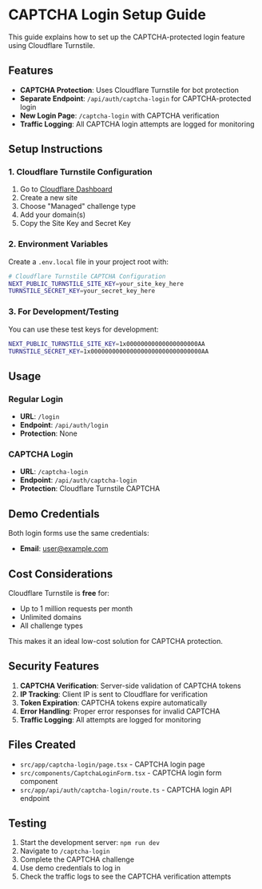 # CAPTCHA Login Setup Guide

This guide explains how to set up the CAPTCHA-protected login feature using Cloudflare Turnstile.

## Features

- **CAPTCHA Protection**: Uses Cloudflare Turnstile for bot protection
- **Separate Endpoint**: `/api/auth/captcha-login` for CAPTCHA-protected login
- **New Login Page**: `/captcha-login` with CAPTCHA verification
- **Traffic Logging**: All CAPTCHA login attempts are logged for monitoring

## Setup Instructions

### 1. Cloudflare Turnstile Configuration

1. Go to [Cloudflare Dashboard](https://dash.cloudflare.com/?to=/:account/turnstile)
2. Create a new site
3. Choose "Managed" challenge type
4. Add your domain(s)
5. Copy the Site Key and Secret Key

### 2. Environment Variables

Create a `.env.local` file in your project root with:

```bash
# Cloudflare Turnstile CAPTCHA Configuration
NEXT_PUBLIC_TURNSTILE_SITE_KEY=your_site_key_here
TURNSTILE_SECRET_KEY=your_secret_key_here
```

### 3. For Development/Testing

You can use these test keys for development:

```bash
NEXT_PUBLIC_TURNSTILE_SITE_KEY=1x00000000000000000000AA
TURNSTILE_SECRET_KEY=1x0000000000000000000000000000000AA
```

## Usage

### Regular Login
- **URL**: `/login`
- **Endpoint**: `/api/auth/login`
- **Protection**: None

### CAPTCHA Login
- **URL**: `/captcha-login`
- **Endpoint**: `/api/auth/captcha-login`
- **Protection**: Cloudflare Turnstile CAPTCHA

## Demo Credentials

Both login forms use the same credentials:
- **Email**: user@example.com

## Cost Considerations

Cloudflare Turnstile is **free** for:
- Up to 1 million requests per month
- Unlimited domains
- All challenge types

This makes it an ideal low-cost solution for CAPTCHA protection.

## Security Features

1. **CAPTCHA Verification**: Server-side validation of CAPTCHA tokens
2. **IP Tracking**: Client IP is sent to Cloudflare for verification
3. **Token Expiration**: CAPTCHA tokens expire automatically
4. **Error Handling**: Proper error responses for invalid CAPTCHA
5. **Traffic Logging**: All attempts are logged for monitoring

## Files Created

- `src/app/captcha-login/page.tsx` - CAPTCHA login page
- `src/components/CaptchaLoginForm.tsx` - CAPTCHA login form component
- `src/app/api/auth/captcha-login/route.ts` - CAPTCHA login API endpoint

## Testing

1. Start the development server: `npm run dev`
2. Navigate to `/captcha-login`
3. Complete the CAPTCHA challenge
4. Use demo credentials to log in
5. Check the traffic logs to see the CAPTCHA verification attempts 
